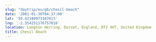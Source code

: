 ```yaml
---
slug: "daytrip/eu/gb/chesil-beach"
date: '2001-01-30T04:37:00'
lat: '50.62189973167613'
lng: '-2.554251176757816'
location: Langton Herring, Dorset, England, DT3 4HT, United Kingdom
title: Chesil Beach
---
```



